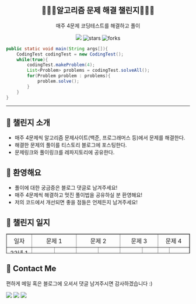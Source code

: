 <div align="center">
  <h2>👨🏻‍💻알고리즘 문제 해결 챌린지👨🏻‍💻</h2>
  <p>매주 4문제 코딩테스트를 해결하고 풀이</p>
  <a href="https://hits.seeyoufarm.com"><img src="https://hits.seeyoufarm.com/api/count/incr/badge.svg?url=https%3A%2F%2Fgithub.com%2Fkim-jin-seop%2Fcodingtest-problem-solving&count_bg=%2379C83D&title_bg=%23555555&icon=&icon_color=%23E7E7E7&title=hits&edge_flat=false"/></a>
  <img src="https://img.shields.io/github/stars/kim-jin-seop/codingtest-problem-solving" alt="stars"/>
  <img src="https://img.shields.io/github/forks/kim-jin-seop/codingtest-problem-solving" alt="forks"/>
</div>

```java
public static void main(String args[]){
    CodingTest codingTest = new CodingTest();
    while(true){
        codingTest.makeProblem(4);
        List<Problem> problems = codingTest.solveAll();
        for(Problem problem : problems){
            problem.solve();
        }
    }
}

```

---  

## 👋 챌린지 소개
- 매주 4문제씩 알고리즘 문제사이트(백준, 프로그래머스 등)에서 문제를 해결한다.
- 해결한 문제의 풀이를 티스토리 블로그에 포스팅한다.
- 문제링크와 풀이링크를 레파지토리에 공유한다.

## 💬 환영해요
- 풀이에 대한 궁금증은 블로그 댓글로 남겨주세요!
- 매주 4문제씩 해결하고 멋진 풀이법을 공유하실 분 환영해요!
- 저의 코드에서 개선되면 좋을 점들은 언제든지 남겨주세요!

## 📖 챌린지 일지
<table style="border-collapse: collapse; width: 100%; height: 54px;" border="1" data-ke-align="alignLeft" data-ke-style="style14">
<tbody align ="center">
<tr style="height: 18px;">
<td style="width: 12.0349%; height: 36px;">일자</td>
<td style="width: 25.4651%; height: 18px;" colspan="2">문제 1</td>
<td style="width: 25%; height: 18px;" colspan="2">문제 2</td>
<td style="width: 21.2791%; height: 18px;" colspan="2">문제 3</td>
<td style="width: 16.2209%; height: 18px;" colspan="2">문제 4</td>
</tr>
<tr style="height: 18px;">
  <td style="width: 12.0349%; height: 18px;">
    22년 1월 2주차</br>(01.02 ~ 01.08)
  </td>
  <td style="width: 12.9651%; height: 18px;">
    <a href="https://programmers.co.kr/learn/courses/30/lessons/1829" target='_blank' >카카오 컬리링북</a>
  </td>
  <td style="width: 12.5%; height: 18px;">
    <a href="https://cnu-jinseop.tistory.com/100?category=944632" target='_blank'>해설</a> 
  </td> 
  <td style="width: 12.5%; height: 18px;">
     <a href="https://www.acmicpc.net/problem/14888" target='_blank'>연산자 끼워넣기</a>
  </td>
  <td style="width: 12.5%; height: 18px;">
    <a href="https://cnu-jinseop.tistory.com/102?category=933359" target='_blank'>해설</a> 
  </td> 
  <td style="width: 12.5%; height: 18px;">
    ❌
  </td> 
  <td style="width: 8.77907%; height: 18px;">
    ❌
  </td> 
  <td style="width: 4.88372%; height: 18px;">
    ❌
  </td> 
  <td style="width: 11.3372%; height: 18px;">
    ❌
  </td> 
</tr>
<tr style="height: 18px;">
  <td style="width: 12.0349%; height: 18px;">
    22년 1월 3주차 </br>(01.09 ~ 01.15)
  </td>
  <td style="width: 12.9651%; height: 18px;">
    <a href="https://www.acmicpc.net/problem/16197">두 동전</a>
  </td>
  <td style="width: 12.5%; height: 18px;">
    <a href="https://cnu-jinseop.tistory.com/106">해설</a>
  </td> 
  <td style="width: 12.5%; height: 18px;">
  <a href="https://www.acmicpc.net/problem/4574">스도미노쿠</a>
  </td>
  <td style="width: 12.5%; height: 18px;">
   <a href="https://cnu-jinseop.tistory.com/108?category=933359">해설</a> 
  </td> 
  <td style="width: 12.5%; height: 18px;">
    <a href="https://programmers.co.kr/learn/courses/30/lessons/92334">신고결과 받기</a>
  </td> 
  <td style="width: 8.77907%; height: 18px;">
    <a href="https://cnu-jinseop.tistory.com/109">해설</a>
  </td> 
  <td style="width: 4.88372%; height: 18px;">
    <a href="https://programmers.co.kr/learn/courses/30/lessons/42888">오픈채팅방</a>
  </td> 
  <td style="width: 11.3372%; height: 18px;">
    <a href="https://cnu-jinseop.tistory.com/110">해설</a>
  </td> 
</tr>
  
</tbody>
</table>

## 👀 Contact Me
편하게 메일 혹은 블로그에 오셔서 댓글 남겨주시면 감사하겠습니다 :)   


  <a href="https://cnu-jinseop.tistory.com/" target="_blank"><img src="https://img.shields.io/badge/Blog-gray?style=flat-square&logo=TV%20Time&logoColor=white&link=https://cnu-jinseop.tistory.com/"/></a>
  <a href="mailto:tjq2702@naver.com" target="_blank"><img src="https://img.shields.io/badge/tjq2702@naver.com-03C75A?style=flat-square&logo=Naver&logoColor=white&link=tjq2702@naver.com"/></a>
  <a href="https://www.facebook.com/JinSeopDev" target = "_blank"><img src="https://img.shields.io/badge/-Facebook-1877f2?style=flat-square&logo=facebook&logoColor=white&link=https://www.facebook.com/JinSeopDev"/></a>
  
  
<!-- 매주 템플릿

<tr style="height: 18px;">
  <td style="width: 12.0349%; height: 18px;">
    22년 </br>2주차(01.02 ~ 01.08)
  </td>
  <td style="width: 12.9651%; height: 18px;">
    <a href=""></a>
  </td>
  <td style="width: 12.5%; height: 18px;">
    <a href="">해설</a>
  </td> 
  <td style="width: 12.5%; height: 18px;">
    <a href=""></a>
  </td>
  <td style="width: 12.5%; height: 18px;">
   <a href="">해설</a>
  </td> 
  <td style="width: 12.5%; height: 18px;">
    <a href=""></a>
  </td> 
  <td style="width: 8.77907%; height: 18px;">
    <a href="">해설</a>
  </td> 
  <td style="width: 4.88372%; height: 18px;">
    <a href=""></a>
  </td> 
  <td style="width: 11.3372%; height: 18px;">
    <a href="">해설</a>
  </td> 
</tr>
-->
